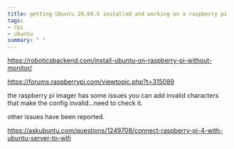 ```yaml
---
title: getting Ubuntu 20.04.5 installed and working on a raspberry pi
tags:
- rpi
- ubuntu
summary: " "
---
```


https://roboticsbackend.com/install-ubuntu-on-raspberry-pi-without-monitor/

https://forums.raspberrypi.com/viewtopic.php?t=315089

the raspberry pi imager has some issues
you can add invalid characters that make the config invalid...need to check it.

other issues have been reported.

https://askubuntu.com/questions/1249708/connect-raspberry-pi-4-with-ubuntu-server-to-wifi